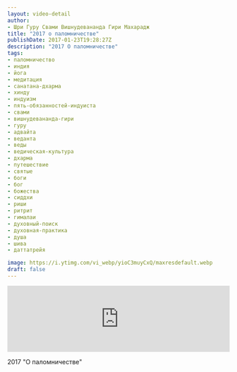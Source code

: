 ```yaml
---
layout: video-detail
author:
- Шри Гуру Свами Вишнудевананда Гири Махарадж
title: "2017 о паломничестве"
publishDate: 2017-01-23T19:28:27Z
description: "2017 О паломничестве"
tags: 
- паломничество
- индия
- йога
- медитация
- санатана-дхарма
- хинду
- индуизм
- пять-обязанностей-индуиста
- свами
- вишнудевананда-гири
- гуру
- адвайта
- веданта
- веды
- ведическая-культура
- дхарма
- путешествие
- святые
- боги
- бог
- божества
- сиддхи
- риши
- ритрит
- гималаи
- духовный-поиск
- духовная-практика
- душа
- шива
- даттатрейя

image: https://i.ytimg.com/vi_webp/yioC3muyCxQ/maxresdefault.webp
draft: false
---
```


<iframe width="100%" src="https://www.youtube.com/embed/yioC3muyCxQ" frameborder="0" allowfullscreen=""></iframe> 

 2017 "О паломничестве"

  

 